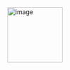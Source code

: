 <img width="125" height="125" alt="image" src="[https://github.com/user-attachments/assets/5b794f00-d6d5-479b-9d8a-883ae075e6b4](https://www.credly.com/badges/b2c984ee-df78-40de-bdcc-5f61cc41a2e5)" />
